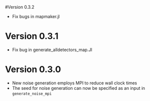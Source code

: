 #Version 0.3.2
- Fix bugs in mapmaker.jl

# Version 0.3.1
- Fix bug in generate_alldetectors_map.Jl

# Version 0.3.0

- New noise generation employs MPI to reduce wall clock times
- The seed for noise generation can now be specified as an input in `generate_noise_mpi`
